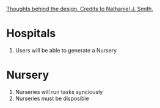[Thoughts behind the design. Credits to Nathaniel J. Smith.](https://vorpus.org/blog/notes-on-structured-concurrency-or-go-statement-considered-harmful/#nurseries-a-structured-replacement-for-go-statements)

# Hospitals
1. Users will be able to generate a Nursery

# Nursery
1. Nurseries will run tasks synciously
2. Nurseries must be disposible